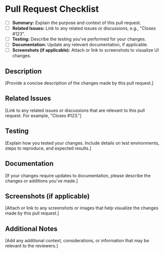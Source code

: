# Pull Request Checklist

- [ ] **Summary:** Explain the purpose and context of this pull request.
- [ ] **Related Issues:** Link to any related issues or discussions, e.g., "Closes #123".
- [ ] **Testing:** Describe the testing you've performed for your changes.
- [ ] **Documentation:** Update any relevant documentation, if applicable.
- [ ] **Screenshots (if applicable):** Attach or link to screenshots to visualize UI changes.

## Description

[Provide a concise description of the changes made by this pull request.]

## Related Issues

[Link to any related issues or discussions that are relevant to this pull request. For example, "Closes #123."]

## Testing

[Explain how you tested your changes. Include details on test environments, steps to reproduce, and expected results.]

## Documentation

[If your changes require updates to documentation, please describe the changes or additions you've made.]

## Screenshots (if applicable)

[Attach or link to any screenshots or images that help visualize the changes made by this pull request.]

## Additional Notes

[Add any additional context, considerations, or information that may be relevant to the reviewers.]
